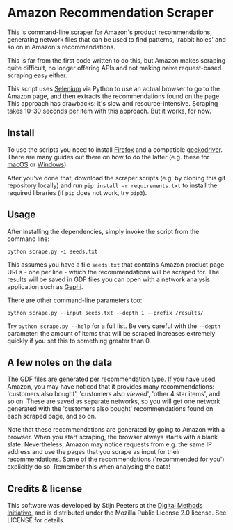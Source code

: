 # Amazon Recommendation Scraper

This is command-line scraper for Amazon's product recommendations, generating 
network files that can be used to find patterns, 'rabbit holes' and so on in
Amazon's recommendations.

This is far from the first code written to do this, but Amazon makes scraping 
quite difficult, no longer offering APIs and not making naive request-based
scraping easy either.

This script uses [Selenium](https://www.selenium.dev/) via Python to use an
actual browser to go to the Amazon page, and then extracts the recommendations
found on the page. This approach has drawbacks: it's slow and 
resource-intensive. Scraping takes 10-30 seconds per item with this approach.
But it works, for now.

## Install
To use the scripts you need to install 
[Firefox](https://www.mozilla.org/en-US/firefox/) and a compatible 
[geckodriver](https://github.com/mozilla/geckodriver/releases/latest). There 
are many guides out there on how to do the latter (e.g. these for 
[macOS](https://gist.github.com/cgoldberg/4097efbfeb40adf698a7d05e75e0ff51) or 
[Windows](https://stackoverflow.com/a/56926716)).

After you've done that, download the scraper scripts (e.g. by cloning this git 
repository locally) and run `pip install -r requirements.txt` to install the 
required libraries (if `pip` does not work, try `pip3`).

## Usage

After installing the dependencies, simply invoke the script from the command
line:

```
python scrape.py -i seeds.txt
```

This assumes you have a file `seeds.txt` that contains Amazon product page 
URLs - one per line - which the recommendations will be scraped for. The results 
will be saved in GDF files you can open with a network analysis application such
as [Gephi](https://gephi.org).

There are other command-line parameters too:

```
python scrape.py --input seeds.txt --depth 1 --prefix /results/
```

Try `python scrape.py --help` for a full list. Be very careful with the 
`--depth` parameter: the amount of items that will be scraped increases 
extremely quickly if you set this to something greater than 0.

## A few notes on the data

The GDF files are generated per recommendation type. If you have used Amazon, 
you may have noticed that it provides many recommendations: 'customers also 
bought', 'customers also *viewed*', 'other 4 star items', and so on. These are
saved as separate networks, so you will get one network generated with the
'customers also bought' recommendations found on each scraped page, and so on.

Note that these recommendations are generated by going to Amazon with a 
browser. When you start scraping, the browser always starts with a blank slate.
Nevertheless, Amazon may notice requests from e.g. the same IP address and use
the pages that you scrape as input for their recommendations. Some of the
recommendations ('recommended for you') explicitly do so. Remember this when
analysing the data!

## Credits & license
This software was developed by Stijn Peeters at the 
[Digital Methods Initiative](https://digitalmethods.net), and is distributed
under the Mozilla Public License 2.0 license. See LICENSE for details.